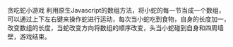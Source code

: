 贪吃蛇小游戏
利用原生Javascript的数组方法，将小蛇的每一节当成一个数组，可以通过上下左右键来操作蛇进行运动，每次当小蛇吃到食物，自身的长度加一，改变数组的长度，当蛇改变方向将数组的顺序改变，头当小蛇碰到自身和四周墙壁，游戏结束。
